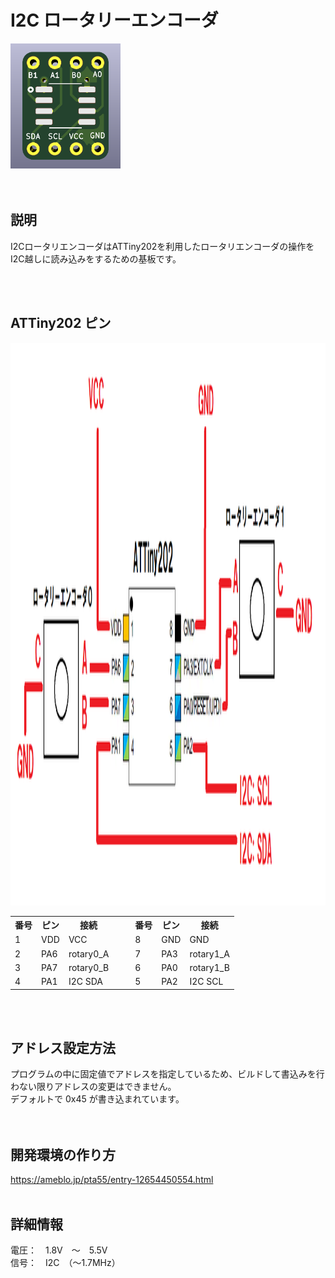 # I2C ロータリーエンコーダ

<img src="/images/pcb_front.png" height="200">
<br><br><br>


## 説明

I2CロータリエンコーダはATTiny202を利用したロータリエンコーダの操作をI2C越しに読み込みをするための基板です。

<br><br>


## ATTiny202 ピン

<img src="/images/connect.png" height="900">

<table>
  <tr>
    <th>番号</th>
    <th>ピン</th>
    <th>接続</th>
    <td rowspan="5">　</td>
    <th>番号</th>
    <th>ピン</th>
    <th>接続</th>
  </tr>
  <tr>
    <td>1</td>
    <td>VDD</td>
    <td>VCC</td>
    <td>8</td>
    <td>GND</td>
    <td>GND</td>
  </tr>
  <tr>
    <td>2</td>
    <td>PA6</td>
    <td>rotary0_A</td>
    <td>7</td>
    <td>PA3</td>
    <td>rotary1_A</td>
  </tr>
  <tr>
    <td>3</td>
    <td>PA7</td>
    <td>rotary0_B</td>
    <td>6</td>
    <td>PA0</td>
    <td>rotary1_B</td>
  </tr>
  <tr>
    <td>4</td>
    <td>PA1</td>
    <td>I2C SDA</td>
    <td>5</td>
    <td>PA2</td>
    <td>I2C SCL</td>
  </tr>
</table>
<br><br>



## アドレス設定方法

プログラムの中に固定値でアドレスを指定しているため、ビルドして書込みを行わない限りアドレスの変更はできません。<br>
デフォルトで 0x45 が書き込まれています。<br>
<br><br>


## 開発環境の作り方

<a href="https://ameblo.jp/pta55/entry-12654450554.html" target="_blank">https://ameblo.jp/pta55/entry-12654450554.html</a>
<br><br>


## 詳細情報

電圧：　1.8V　～　5.5V  
信号：　I2C　（～1.7MHz）
<br><br>


